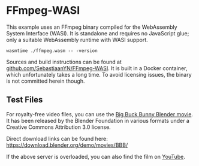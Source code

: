 # FFmpeg-WASI

This example uses an FFmpeg binary compiled for the WebAssembly System Interface
(WASI). It is standalone and requires no JavaScript glue; only a suitable WebAssembly
runtime with WASI support.

    wasmtime ./ffmpeg.wasm -- -version

Sources and build instructions can be found at
[github.com/SebastiaanYN/FFmpeg-WASI](https://github.com/SebastiaanYN/FFmpeg-WASI).
It is built in a Docker container, which unfortunately takes a long time. To
avoid licensing issues, the binary is not committed herein though.

## Test Files

For royalty-free video files, you can use the
[Big Buck Bunny Blender movie](https://peach.blender.org/download/).
It has been released by the Blender Foundation in various formats under
a Creative Commons Attribution 3.0 license.

Direct download links can be found here: https://download.blender.org/demo/movies/BBB/

If the above server is overloaded, you can also find the film on
[YouTube](https://www.youtube.com/watch?v=aqz-KE-bpKQ).
